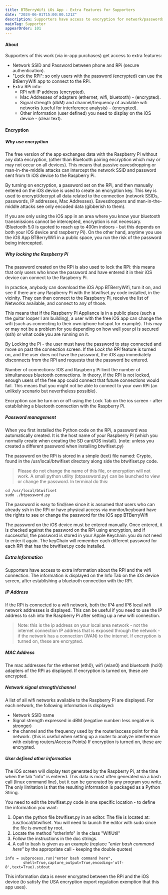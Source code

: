 ```yaml
---
title: BTBerryWifi iOs App - Extra Features for Supporters
date: "2024-06-01T15:00:00.121Z"
description: Supporters have access to encryption for network/passwords, ip and mac addreses and other info.
mainTag: Supporter
appearOrder: 101
---
```


#### About  

Supporters of this work (via in-app purchases) get access to extra features:
- Network SSID and Password between phone and RPi (secure authentication).  
- "Lock the RPi": so only users with the password (encrypted) can use the BtBerryWifi app to connect to the RPi.
- Extra RPi info: 
    - RPi wifi IP address (encrypted).
    - Mac Addresses of adapters (ethernet, wifi, bluetooth) - (encrypted).
    - Signal strength (dbM) and channel/frequency of available wifi networks (useful for interference analysis) - (encrypted).
    - Other information (user defined) you need to display on the iOS device - (clear text).  

#### Encryption 

##### Why use encryption

The free version of the app exchanges data with the Raspberry Pi without any data encryption, (other than Bluetooth pairing encryption which may or may not occur on all devices).  This means that passive eavesdropping or man-in-the-middle attacks can intercept the network SSID and password sent from th iOS device to the Raspberry Pi.

By turning on encryption, a password set on the RPi, and then manually entered on the iOS device is used to create an encryption key.  This key is used to encrypt/decrypt all data related to the connection (network SSIDs, passwords, IP addresses, Mac Addresses). Eavesdroppers and man-in-the-middle attacks see only encoded data (gibberish to them).

If you are only using the iOS app in an area where you know your bluetooth transmissions cannot be intercepted, encryption is not necessary.  (Bluetooth 5.0 is quoted to reach up to 400m indoors - but this depends on both your IOS device and raspberry Pi). On the other hand, anytime you use the iOS App BTBerryWifi in a public space, you run the risk of the password being intercepted.

##### Why locking the Raspberry Pi

The password created on the RPi is also used to lock the RPi:  this means that only users who know the password and have entered it in their iOS device can connect to the Raspberry Pi.

In practice, anybody can download the iOS App BTBerryWifi, turn it on, and see if there are any Raspberry Pi with the btwifiset.py code installed, in the vicinity.  They can then connect to the Raspberry Pi, receive the list of Networks available, and connect to any of those.

This means that if the Raspberry Pi Appliance is in a public place (such a the guitar looper I am building), a user with the free iOS app can change the wifi (such as connecting to their own iphone hotspot for example).  This may or may not be a problem for you depending on how well your pi is secured (ssh) or what code you are running on it.

By Locking the Pi - the user must have the password to stay connected and move on past the connection screen.  If the *Lock the RPi* feature is turned on, and the user does not have the password, the iOS app immediately disconnects from the RPi and requests that the password be entered.

Number of connections:  IOS and Raspberry Pi limit the number of simultaneous bluetooth connections.  In theory, if the RPi is not locked, enough users of the free app could connect that future connections would fail. This means that you might not be able to connect to your own RPi (an unlikely scenario but nevertheless possible).

Encryption can be turn on or off using the Lock Tab on the ios screen - after establishing a bluetooth connection with the Raspberry Pi.

<!--- 
to turn a title that would normally be marked by a number of # such as ##### title
use this form instead where x in <hx represents the number of # I would have used
note: no spaces in the id, use - instead (also use all lower case)
-->
<h5 id="password-management">Password management</h5>

When you first installed the Python code on the RPi, a password was automatically created. It is the host name of your Raspberry Pi (which you normally create when creating the SD card/OS install). (note: unless you created a different password when installing btwifiset.py)

The password on the RPi is stored in a simple (text) file named: Crypto, found in the /usr/local/btwifiset directory along side the btwifiset.py code.
>Please do not change the name of this file, or encryption will not work.
A small python utility (btpassword.py) can be launched to view or change the password. In terminal do this:
```
cd /usr/local/btwifiset
sudo ./btpassword.py
```
The password is easy to find/see since it is assumed that users who can already ssh in the RPi or have physical access via monitor/keyboard have the rights to see or change the password for the iOS app BTBerryWifi

The password on the iOS device must be entered manually. Once entered, it is checked against the password on the RPi using encryption, and if successful, the password is stored in your Apple Keychain: you do not need to enter it again. The keyChain will remember each different password for each RPi that has the btwifiset.py code installed.

##### Extra Information

Supporters have access to extra information about the RPI and the wifi connection. The information is displayed on the Info Tab on the iOS device screen, after establishing a bluetooth connection with the RPi.

##### IP Address

If the RPi is connected to a wifi network, both the IP4 and IP6 local wifi network addresses is displayed. This can be useful if you need to use the IP address to ssh into the Raspberry Pi after setting up a new wifi connection.
>Note: this is the ip address on your local area network - not the internet connection IP address that is exposed through the network - if the network has a connection (WAN) to the internet.
If encryption is turned on, these are encrypted.

##### MAC Address

The mac addresses for the ethernet (eth0), wifi (wlan0) and bluetooth (hci0) adapters of the RPi as displayed.  If encryption is turned on, these are encrypted.

##### Network signal strength/channel

A list of all wifi networks available to the Raspberry Pi are displayed. For each network, the following information is displayed:
- Network SSID name
- Signal strength expressed in dBM (negative number: less negative is stronger)
- the channel and the frequency used by the router/access point for this network. (this is useful when setting up  a router to analyze interference with existing routers/Access Points)
If encryption is turned on, these are encrypted.

##### User defined other information

The iOS screen will display text generated by the Raspberry Pi, at the time when the tab "info" is entered.  This data is most often generated via a bash call (linux command line), but it can be generated by any program you write.  The only limitation is that the resulting information is packaged as a Python String.

You need to edit the btwifiset.py code in one specific location - to define the information you want: 
1. Open the python file btwifiset.py in an editor. The file is located at: /usr/local/btwifiset.  You will need to launch the editor with sudo since the file is owned by root.
2. Locate the method "otherInfo" in the class "WifiUtil"
3. Follow the instructions in the doc strings. 
4. A call to bash is given as an example (replace *"enter bash command here"* by the appropriate call - keeping the double quotes)
```
info = subprocess.run("enter bash command here", 
        shell=True,capture_output=True,encoding='utf-8',text=True).stdout
```
This information data is never encrypted between the RPi and the iOS device (to satisfy the USA encryption export regulation exemption that this app uses).




